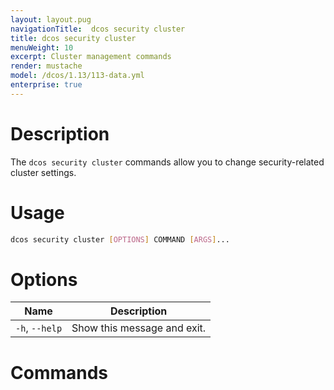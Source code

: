 ```yaml
---
layout: layout.pug
navigationTitle:  dcos security cluster
title: dcos security cluster
menuWeight: 10
excerpt: Cluster management commands
render: mustache
model: /dcos/1.13/113-data.yml
enterprise: true
---
```


# Description

The `dcos security cluster` commands allow you to change security-related cluster settings.

# Usage

```bash
dcos security cluster [OPTIONS] COMMAND [ARGS]...
```

# Options

| Name |  Description |
|---------|-------------|
|  `-h`, `--help` |  Show this message and exit.|

# Commands

